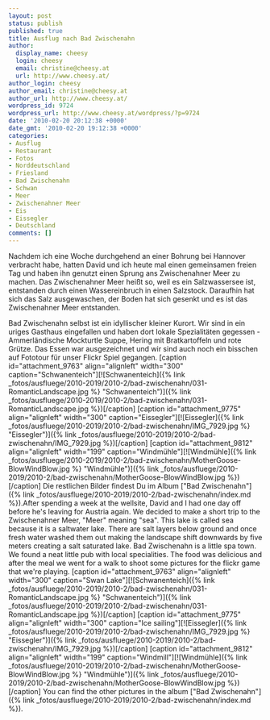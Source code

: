 ```yaml
---
layout: post
status: publish
published: true
title: Ausflug nach Bad Zwischenahn
author:
  display_name: cheesy
  login: cheesy
  email: christine@cheesy.at
  url: http://www.cheesy.at/
author_login: cheesy
author_email: christine@cheesy.at
author_url: http://www.cheesy.at/
wordpress_id: 9724
wordpress_url: http://www.cheesy.at/wordpress/?p=9724
date: '2010-02-20 20:12:38 +0000'
date_gmt: '2010-02-20 19:12:38 +0000'
categories:
- Ausflug
- Restaurant
- Fotos
- Norddeutschland
- Friesland
- Bad Zwischenahn
- Schwan
- Meer
- Zwischenahner Meer
- Eis
- Eissegler
- Deutschland
comments: []
---
```

<!--:de-->Nachdem ich eine Woche durchgehend an einer Bohrung bei Hannover verbracht habe, hatten David und ich heute mal einen gemeinsamen freien Tag und haben ihn genutzt einen Sprung ans Zwischenahner Meer zu machen. Das Zwischenahner Meer heißt so, weil es ein Salzwassersee ist, entstanden durch einen Wassereinbruch in einen Salzstock. Daraufhin hat sich das Salz ausgewaschen, der Boden hat sich gesenkt und es ist das Zwischenahner Meer entstanden.
Bad Zwischenahn selbst ist ein idyllischer kleiner Kurort. Wir sind in ein uriges Gasthaus eingefallen und haben dort lokale Spezialitäten gegessen - Ammerländische Mockturtle Suppe, Hering mit Bratkartoffeln und rote Grütze. Das Essen war ausgezeichnet und wir sind auch noch ein bisschen auf Fototour für unser Flickr Spiel gegangen.
[caption id="attachment\_9763" align="alignleft" width="300" caption="Schwanenteich"][![Schwanenteich]({% link _fotos/ausfluege/2010-2019/2010-2/bad-zwischenahn/031-RomanticLandscape.jpg %} "Schwanenteich")]({% link _fotos/ausfluege/2010-2019/2010-2/bad-zwischenahn/031-RomanticLandscape.jpg %})[/caption]
[caption id="attachment\_9775" align="alignleft" width="300" caption="Eissegler"][![Eissegler]({% link _fotos/ausfluege/2010-2019/2010-2/bad-zwischenahn/IMG_7929.jpg %} "Eissegler")]({% link _fotos/ausfluege/2010-2019/2010-2/bad-zwischenahn/IMG_7929.jpg %})[/caption]
[caption id="attachment\_9812" align="alignleft" width="199" caption="Windmühle"][![Windmühle]({% link _fotos/ausfluege/2010-2019/2010-2/bad-zwischenahn/MotherGoose-BlowWindBlow.jpg %} "Windmühle")]({% link _fotos/ausfluege/2010-2019/2010-2/bad-zwischenahn/MotherGoose-BlowWindBlow.jpg %})[/caption]
Die restlichen Bilder findest Du im Album ["Bad Zwischenahn"]({% link _fotos/ausfluege/2010-2019/2010-2/bad-zwischenahn/index.md %}).<!--:--><!--:en-->After spending a week at the wellsite, David and I had one day off before he's leaving for Austria again. We decided to make a short trip to the Zwischenahner Meer, "Meer" meaning "sea". This lake is called sea because it is a saltwater lake. There are salt layers below ground and once fresh water washed them out making the landscape shift downwards by five meters creating a salt saturated lake.
Bad Zwischenahn is a little spa town. We found a neat little pub with local specialities. The food was delicious and after the meal we went for a walk to shoot some pictures for the flickr game that we're playing.
[caption id="attachment\_9763" align="alignleft" width="300" caption="Swan Lake"][![Schwanenteich]({% link _fotos/ausfluege/2010-2019/2010-2/bad-zwischenahn/031-RomanticLandscape.jpg %} "Schwanenteich")]({% link _fotos/ausfluege/2010-2019/2010-2/bad-zwischenahn/031-RomanticLandscape.jpg %})[/caption]
[caption id="attachment\_9775" align="alignleft" width="300" caption="Ice sailing"][![Eissegler]({% link _fotos/ausfluege/2010-2019/2010-2/bad-zwischenahn/IMG_7929.jpg %} "Eissegler")]({% link _fotos/ausfluege/2010-2019/2010-2/bad-zwischenahn/IMG_7929.jpg %})[/caption]
[caption id="attachment\_9812" align="alignleft" width="199" caption="Windmill"][![Windmühle]({% link _fotos/ausfluege/2010-2019/2010-2/bad-zwischenahn/MotherGoose-BlowWindBlow.jpg %} "Windmühle")]({% link _fotos/ausfluege/2010-2019/2010-2/bad-zwischenahn/MotherGoose-BlowWindBlow.jpg %})[/caption]
You can find the other pictures in the album ["Bad Zwischenahn"]({% link _fotos/ausfluege/2010-2019/2010-2/bad-zwischenahn/index.md %}).<!--:-->
